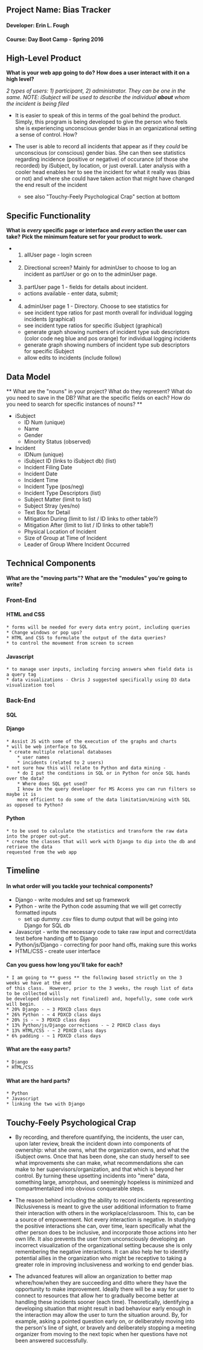 ## Project Name:  Bias Tracker
#### Developer:  Erin L. Fough
#### Course:  Day Boot Camp - Spring 2016

## High-Level Product
**What is your web app going to do?**
**How does a user interact with it on a high level?**

*2 types of users:  1) participant, 2) administrator.  They can be one in the same.*
_NOTE:  iSubject will be used to describe the individual **about** whom the incident is
being filed_

* It is easier to speak of this in terms of the goal behind the product.  Simply, this program is
being developed to give the person who feels she is experiencing unconscious gender bias in an
organizational setting a sense of control.  How?

* The user is able to record all incidents that appear as if they *could* be unconscious (or
conscious) gender bias.  She can then see statistics regarding incidence (positive or
negative) of occurance (of those she recorded) by iSubject, by location, or just overall.  Later
analysis with a cooler head enables her to see the incident for what it really was (bias or not)
and where she could have taken action that might have changed the end result of the incident
    * see also "Touchy-Feely Psychological Crap" section at bottom

## Specific Functionality

**What is _every_ specific page or interface and _every_ action the user can take?**
**Pick the minimum feature set for your product to work.**

* 1. allUser page - login screen
* 2. Directional screen?  Mainly for adminUser to choose to log an incident as partUser
    or go on to the adminUser page.
* 3. partUser page 1 - fields for details about incident.
    * actions available - enter data, submit;
* 4. adminUser page 1 - Directory.  Choose to see statistics for
    * see incident type ratios for past month overall for individual
    logging incidents (graphical)
    * see incident type ratios for specific iSubject (graphical)
    * generate graph showing numbers of incident type sub descriptors
    (color code neg blue and pos orange) for individual logging incidents
    * generate graph showing numbers of incident type sub descriptors for
    specific iSubject
    * allow edits to incidents (include follow)

## Data Model

** What are the "nouns" in your project? What do they represent? What do you need to save in the DB? What are the specific fields on each? How do you need to search for specific instances of nouns? **

* iSubject
    * ID Num (unique)
    * Name
    * Gender
    * Minority Status (observed)
* Incident
    * IDNum (unique)
    * iSubject ID (links to iSubject db) (list)
    * Incident Filing Date
    * Incident Date
    * Incident Time
    * Incident Type (pos/neg)
    * Incident Type Descriptors (list)
    * Subject Matter (limit to list)
    * Subject Stray (yes/no)
    * Text Box for Detail
    * Mitigation During (limit to list / ID links to other table?)
    * Mitigation After (limit to list / ID links to other table?)
    * Physical Location of Incident
    * Size of Group at Time of Incident
    * Leader of Group Where Incident Occurred

## Technical Components
**What are the "moving parts"?**
**What are the "modules" you're going to write?**

### Front-End
#### HTML and CSS
    * forms will be needed for every data entry point, including queries
    * Change windows or pop ups?
    * HTML and CSS to formulate the output of the data queries?
    * to control the movement from screen to screen
#### Javascript
    * to manage user inputs, including forcing answers when field data is a query tag
    * data visualizations - Chris J suggested specifically using D3 data visualization tool

### Back-End
#### SQL

#### Django
    * Assist JS with some of the execution of the graphs and charts
    * will be web interface to SQL
     * create multiple relational databases
        * user names
        * incidents (related to 2 users)
    * not sure how this will relate to Python and data mining -
        * do I put the conditions in SQL or in Python for once SQL hands over the data?  
        * Where does SQL get used?  
        I know in the query developer for MS Access you can run filters so maybe it is
        more efficient to do some of the data limitation/mining with SQL as opposed to Python?

#### Python
    * to be used to calculate the statistics and transform the raw data into the proper out-put.
    * create the classes that will work with Django to dip into the db and retrieve the data
    requested from the web app

## Timeline

#### In what order will you tackle your technical components?

* Django - write modules and set up framework
* Python - write the Python code assuming that we will get correctly formatted
inputs
    * set up dummy .csv files to dump output that will be going into Django for SQL db
* Javascript - write the necessary code to take raw input and correct/data test before handing
off to Django
* Python/js/Django - correcting for poor hand offs, making sure this works
* HTML/CSS - create user interface

#### Can you guess how long you'll take for each?

    * I am going to ** guess ** the following based strictly on the 3 weeks we have at the end
    of this class.  However, prior to the 3 weeks, the rough list of data to be collected will
    be developed (obviously not finalized) and, hopefully, some code work will begin.
    * 20% Django - ~ 3 PDXCD class days
    * 26% Python - ~ 4 PDXCD class days
    * 20% js - ~ 3 PDXCD class days
    * 13% Python/js/Django corrections - ~ 2 PDXCD class days
    * 13% HTML/CSS - ~ 2 PDXCD class days
    * 6% padding - ~ 1 PDXCD class days

#### What are the easy parts?

    * Django
    * HTML/CSS

#### What are the hard parts?

    * Python
    * Javascript
    * linking the two with Django

## Touchy-Feely Psychological Crap

* By recording, and therefore quantifying, the incidents, the user can, upon later review, break
the incident down into components of ownership:  what she owns, what the organization owns, and
what the iSubject owns.  Once that has been done, she can study herself to see what improvements
she can make, what recommendations she can make to her supervisors/organization, and that which
is beyond her control.  By turning these upsetting incidents into "mere" data, something large,
amorphous, and seemingly hopeless is minimized and compartmentalized into obvious conquerable steps.

* The reason behind including the ability to record incidents representing INclusiveness is
meant to give the user additional information to frame their interaction with others in the
workplace/classroom.  This to, can be a source of empowerment.  Not every interaction is negative.
In studying the positive interactions she can, over time, learn specifically what the other person does to be inclusive, and incorporate those actions into her own life.  It also prevents the user
from unconsciously developing an incorrect visualization of the organizational setting because she
is only remembering the negative interactions.  It can also help her to identify potential allies
in the organization who might be receptive to taking a greater role in improving inclusiveness and working to end gender bias.

* The advanced features will allow an organization to better map where/how/when they are
succeeding and ditto where they have the opportunity to make improvement.  Ideally there will
be a way for user to connect to resources that allow her to gradually become better at
handling these incidents sooner (each time).  Theoretically, identifying a developing situation
that might result in bad behaviour early enough in the interaction may allow the user to turn
the situation around.  By, for example, asking a pointed question early on, or deliberately moving into the person's line of sight, or bravely and deliberately stopping a meeting organizer from
moving to the next topic when her questions have not been answered successfully.
